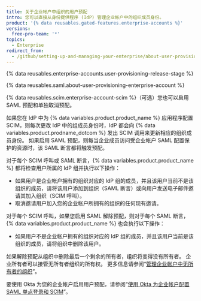 ```yaml
---
title: 关于企业帐户中组织的用户预配
intro: 您可以直接从身份提供程序 (IdP) 管理企业帐户中的组织成员身份。
product: '{% data reusables.gated-features.enterprise-accounts %}'
versions:
  free-pro-team: '*'
topics:
  - Enterprise
redirect_from:
  - /github/setting-up-and-managing-your-enterprise/about-user-provisioning-for-organizations-in-your-enterprise-account
---
```


{% data reusables.enterprise-accounts.user-provisioning-release-stage %}

{% data reusables.saml.about-user-provisioning-enterprise-account %}

{% data reusables.scim.enterprise-account-scim %}（可选）您也可以启用 SAML 预配和单独取消预配。

如果您在 IdP 中为 {% data variables.product.product_name %} 应用程序配置 SCIM，则每次更改 IdP 中的组成员身份时，IdP 都会向 {% data variables.product.prodname_dotcom %} 发出 SCIM 调用来更新相应的组织成员身份。 如果启用 SAML 预配，则每当企业成员访问受企业帐户 SAML 配置保护的资源时，该 SAML 断言都将触发预配。

对于每个 SCIM 呼叫或 SAML 断言，{% data variables.product.product_name %} 都将检查用户所属的 IdP 组并执行以下操作：

- 如果用户是企业帐户拥有的组织对应的 IdP 组的成员，并且该用户当前不是该组织的成员，请将该用户添加到组织（SAML 断言）或向用户发送电子邮件邀请其加入组织（SCIM 呼叫）。
- 取消邀请用户加入您的企业帐户所拥有的组织的任何现有邀请。

对于每个 SCIM 呼叫，如果您启用 SAML 解除预配，则对于每个 SAML 断言，{% data variables.product.product_name %} 也会执行以下操作：

- 如果用户不是企业帐户拥有的组织对应的 IdP 组的成员，并且该用户当前是该组织的成员，请将组织中删除该用户。

如果解除预配从组织中删除最后一个剩余的所有者，组织将变得没有所有者。 企业所有者可以接管无所有者组织的所有权。 更多信息请参阅“[管理企业帐户中无所有者的组织](/github/setting-up-and-managing-your-enterprise/managing-unowned-organizations-in-your-enterprise-account)”。

要使用 Okta 为您的企业帐户启用用户预配，请参阅“[使用 Okta 为企业帐户配置 SAML 单点登录和 SCIM](/github/setting-up-and-managing-your-enterprise/configuring-saml-single-sign-on-and-scim-for-your-enterprise-account-using-okta)”。
